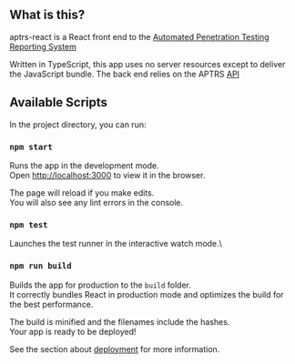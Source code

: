 
## What is this?

aptrs-react is a React front end to the [Automated Penetration Testing Reporting System](https://github.com/Anof-cyber/APTRS)

Written in TypeScript, this app uses no server resources except to deliver the JavaScript bundle. The back end relies on the APTRS [API](https://www.postman.com/anof-cyber/workspace/aptrs/collection/24236036-131e5e02-32e5-45be-9c15-02c91fe9230a)


## Available Scripts

In the project directory, you can run:

### `npm start`

Runs the app in the development mode.\
Open [http://localhost:3000](http://localhost:3000) to view it in the browser.

The page will reload if you make edits.\
You will also see any lint errors in the console.

### `npm test`

Launches the test runner in the interactive watch mode.\


### `npm run build`

Builds the app for production to the `build` folder.\
It correctly bundles React in production mode and optimizes the build for the best performance.

The build is minified and the filenames include the hashes.\
Your app is ready to be deployed!

See the section about [deployment](https://facebook.github.io/create-react-app/docs/deployment) for more information.


